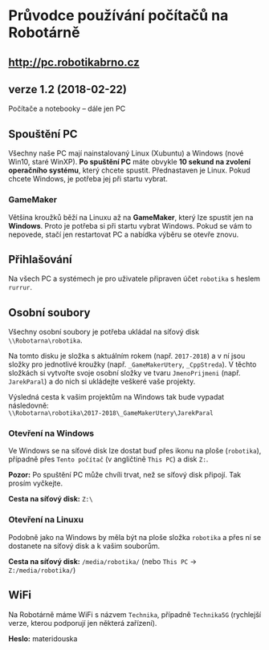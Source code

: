 # Průvodce používání počítačů na Robotárně
## http://pc.robotikabrno.cz
## verze 1.2 (2018-02-22)

Počítače a notebooky – dále jen PC

## Spouštění PC
Všechny naše PC mají nainstalovaný Linux (Xubuntu) a Windows (nové Win10, staré WinXP). **Po spuštění PC** máte obvykle **10 sekund na zvolení operačního systému**, který chcete spustit. Přednastaven je Linux. Pokud chcete Windows, je potřeba jej při startu vybrat. 

### GameMaker
Většina kroužků běží na Linuxu až na **GameMaker**, který lze spustit jen na **Windows**. Proto je potřeba si při startu vybrat Windows. Pokud se vám to nepovede, stačí jen restartovat PC a nabídka výběru se otevře znovu.    

## Přihlašování
Na všech PC a systémech je pro uživatele připraven účet `robotika` s heslem `rurrur`. 

## Osobní soubory
Všechny osobní soubory je potřeba ukládal na síťový disk `\\Robotarna\robotika`. 

Na tomto disku je složka s aktuálním rokem (např. `2017-2018`) a v ní jsou složky pro jednotlivé kroužky (např. `_GameMakerUtery`, `_CppStreda`). V těchto složkách si vytvořte svoje osobní složky ve tvaru `JmenoPrijmeni` (např. `JarekParal`) a do nich si ukládejte veškeré vaše projekty.

Výsledná cesta k vašim projektům na Windows tak bude vypadat následovně:   
`\\Robotarna\robotika\2017-2018\_GameMakerUtery\JarekParal` 

### Otevření na Windows

Ve Windows se na síťové disk lze dostat buď přes ikonu na ploše (`robotika`), případně přes `Tento počítač` (v angličtině `This PC`) a disk `Z:`. 

**Pozor:** Po spuštění PC může chvíli trvat, než se síťový disk připojí. Tak prosím vyčkejte.

**Cesta na síťový disk:** `Z:\`

### Otevření na Linuxu

Podobně jako na Windows by měla být na ploše složka `robotika` a přes ní se dostanete na síťový disk a k vašim souborům.

**Cesta na síťový disk:** `/media/robotika/` (nebo `This PC` -> `Z:/media/robotika/`)

## WiFi
Na Robotárně máme WiFi s názvem `Technika`, případně `Technika5G` (rychlejší verze, kterou podporují jen některá zařízení).

**Heslo:** materidouska




